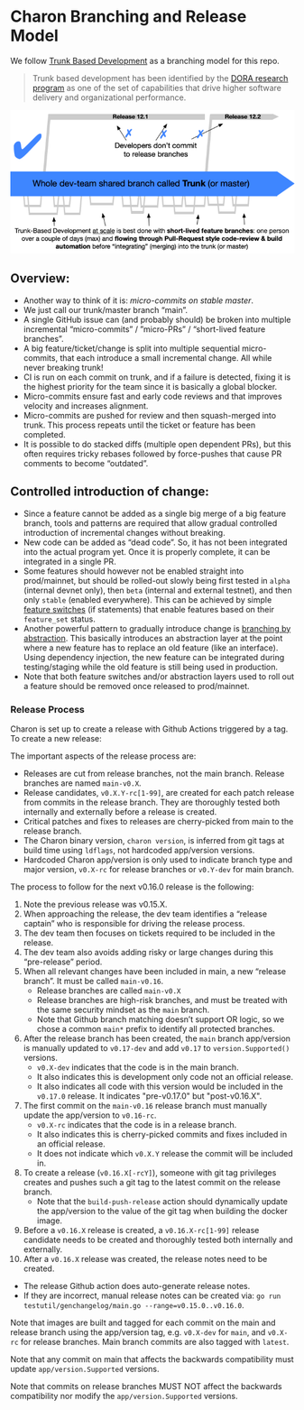 # Charon Branching and Release Model

We follow [Trunk Based Development](https://trunkbaseddevelopment.com/) as a branching model for this repo.

> Trunk based development has been identified by the [DORA research program](https://www.devops-research.com/research.html) as one of the set of capabilities that drive higher software delivery and organizational performance.

![Trunk Based Development](images/trunkbaseddev.png)

## Overview:

- Another way to think of it is: *micro-commits on stable master*.
- We just call our trunk/master branch “main”.
- A single GitHub issue can (and probably should) be broken into multiple incremental “micro-commits” / ”micro-PRs” / “short-lived feature branches”.
- A big feature/ticket/change is split into multiple sequential micro-commits, that each introduce a small incremental change. All while never breaking trunk!
- CI is run on each commit on trunk, and if a failure is detected, fixing it is the highest priority for the team since it is basically a global blocker.
- Micro-commits ensure fast and early code reviews and that improves velocity and increases alignment.
- Micro-commits are pushed for review and then squash-merged into trunk. This process repeats until the ticket or feature has been completed.
- It is possible to do stacked diffs (multiple open dependent PRs), but this often requires tricky rebases followed by force-pushes that cause PR comments to become “outdated”.

## Controlled introduction of change:

- Since a feature cannot be added as a single big merge of a big feature branch, tools and patterns are required that allow gradual controlled introduction of incremental changes without breaking.
- New code can be added as “dead code”. So, it has not been integrated into the actual program yet. Once it is properly complete, it can be integrated in a single PR.
- Some features should however not be enabled straight into prod/mainnet, but should be rolled-out slowly being first tested in `alpha` (internal devnet only), then `beta` (internal and external testnet), and then only `stable` (enabled everywhere). This can be achieved by simple [feature switches](https://trunkbaseddevelopment.com/feature-flags/) (if statements) that enable features based on their `feature_set` status.
- Another powerful pattern to gradually introduce change is [branching by abstraction](https://trunkbaseddevelopment.com/branch-by-abstraction/). This basically introduces an abstraction layer at the point where a new feature has to replace an old feature (like an interface). Using dependency injection, the new feature can be integrated during testing/staging while the old feature is still being used in production.
- Note that both feature switches and/or abstraction layers used to roll out a feature should be removed once released to prod/mainnet.

### Release Process

Charon is set up to create a release with Github Actions triggered by a tag. To create a new release:

The important aspects of the release process are:
- Releases are cut from release branches, not the main branch. Release branches are named `main-v0.X`.
- Release candidates, `v0.X.Y-rc[1-99]`, are created for each patch release from commits in the release branch. They are thoroughly tested both internally and externally before a release is created.
- Critical patches and fixes to releases are cherry-picked from main to the release branch.
- The Charon binary version, `charon version`, is inferred from git tags at build time using `ldflags`, not hardcoded app/version versions.
- Hardcoded Charon app/version is only used to indicate branch type and major version, `v0.X-rc` for release branches or `v0.Y-dev` for main branch.

The process to follow for the next v0.16.0 release is the following:
1. Note the previous release was v0.15.X.
2. When approaching the release, the dev team identifies a “release captain” who is responsible for driving the release process.
3. The dev team then focuses on tickets required to be included in the release.
4. The dev team also avoids adding risky or large changes during this “pre-release” period.
5. When all relevant changes have been included in main, a new “release branch”. It must be called `main-v0.16`.
   - Release branches are called `main-v0.X`
   - Release branches are high-risk branches, and must be treated with the same security mindset as the `main` branch.
   - Note that Github branch matching doesn’t support OR logic, so we chose a common `main*` prefix to identify all protected branches.
6. After the release branch has been created, the `main` branch app/version is manually updated to `v0.17-dev` and add `v0.17` to `version.Supported()` versions.
   - `v0.X-dev` indicates that the code is in the main branch.
   - It also indicates this is development only code not an official release.
   - It also indicates all code with this version would be included in the `v0.17.0` release. It indicates "pre-v0.17.0" but "post-v0.16.X".
7. The first commit on the `main-v0.16` release branch must manually update the app/version to `v0.16-rc`.
   - `v0.X-rc` indicates that the code is in a release branch.
   - It also indicates this is cherry-picked commits and fixes included in an official release.
   - It does not indicate which `v0.X.Y` release the commit will be included in.
8. To create a release (`v0.16.X[-rcY]`), someone with git tag privileges creates and pushes such a git tag to the latest commit on the release branch.
   - Note that the `build-push-release` action should dynamically update the app/version to the value of the git tag when building the docker image.
9. Before a `v0.16.X` release is created, a `v0.16.X-rc[1-99]` release candidate needs to be created and thoroughly tested both internally and externally.
10. After a `v0.16.X` release was created, the release notes need to be created.
   - The release Github action does auto-generate release notes.
   - If they are incorrect, manual release notes can be created via: `go run testutil/genchangelog/main.go --range=v0.15.0..v0.16.0`.

Note that images are built and tagged for each commit on the main and release branch using the app/version tag, e.g. `v0.X-dev` for `main`, and `v0.X-rc` for release branches. Main branch commits are also tagged with `latest`.

Note that any commit on main that affects the backwards compatibility must update `app/version.Supported` versions.

Note that commits on release branches MUST NOT affect the backwards compatibility nor modify the `app/version.Supported` versions.
